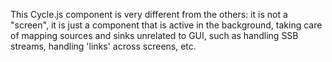 <!--
SPDX-FileCopyrightText: 2021 The Manyverse Authors

SPDX-License-Identifier: CC-BY-4.0
-->

This Cycle.js component is very different from the others: it is not a "screen", it is just a component that is active in the background, taking care of mapping sources and sinks unrelated to GUI, such as handling SSB streams, handling 'links' across screens, etc.
